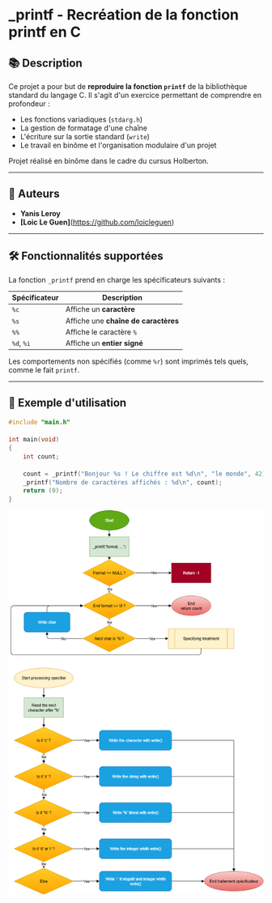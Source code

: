 # _printf - Recréation de la fonction printf en C

## 📚 Description

Ce projet a pour but de **reproduire la fonction `printf`** de la bibliothèque standard du langage C. Il s'agit d'un exercice permettant de comprendre en profondeur :

- Les fonctions variadiques (`stdarg.h`)
- La gestion de formatage d'une chaîne
- L'écriture sur la sortie standard (`write`)
- Le travail en binôme et l'organisation modulaire d'un projet

Projet réalisé en binôme dans le cadre du cursus Holberton.

---

## 👥 Auteurs

- **Yanis Leroy**  
- **[Loic Le Guen]**(https://github.com/loicleguen)

---

## 🛠️ Fonctionnalités supportées

La fonction `_printf` prend en charge les spécificateurs suivants :

| Spécificateur | Description                         |
|---------------|-------------------------------------|
| `%c`          | Affiche un **caractère**            |
| `%s`          | Affiche une **chaîne de caractères**|
| `%%`          | Affiche le caractère `%`            |
| `%d`, `%i`    | Affiche un **entier signé**         |

Les comportements non spécifiés (comme `%r`) sont imprimés tels quels, comme le fait `printf`.

---

## 🧪 Exemple d'utilisation

```c
#include "main.h"

int main(void)
{
    int count;

    count = _printf("Bonjour %s ! Le chiffre est %d\n", "le monde", 42);
    _printf("Nombre de caractères affichés : %d\n", count);
    return (0);
}
```

<img src= "https://github.com/loicleguen/holbertonschool-printf/blob/main/Flowchartprintf.drawio.png">
